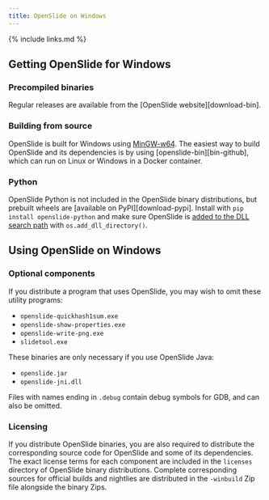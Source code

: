 ```yaml
---
title: OpenSlide on Windows
---
```


{% include links.md %}

## Getting OpenSlide for Windows

### Precompiled binaries

Regular releases are available from the [OpenSlide website][download-bin].

### Building from source

OpenSlide is built for Windows using
[MinGW-w64](https://www.mingw-w64.org/).  The easiest way to build
OpenSlide and its dependencies is by using [openslide-bin][bin-github],
which can run on Linux or Windows in a Docker container.

### Python

OpenSlide Python is not included in the OpenSlide binary distributions,
but prebuilt wheels are [available on PyPI][download-pypi].  Install with
`pip install openslide-python` and make sure OpenSlide is [added to the DLL
search path](/api/python/#installing) with `os.add_dll_directory()`.

## Using OpenSlide on Windows

### Optional components

If you distribute a program that uses OpenSlide, you may wish to omit these
utility programs:

- `openslide-quickhash1sum.exe`
- `openslide-show-properties.exe`
- `openslide-write-png.exe`
- `slidetool.exe`

These binaries are only necessary if you use OpenSlide Java:

- `openslide.jar`
- `openslide-jni.dll`

Files with names ending in `.debug` contain debug symbols for GDB, and can
also be omitted.

### Licensing

If you distribute OpenSlide binaries, you are also required to distribute
the corresponding source code for OpenSlide and some of its dependencies.
The exact license terms for each component are included in the `licenses`
directory of OpenSlide binary distributions.  Complete corresponding sources
for official builds and nightlies are distributed in the `-winbuild` Zip
file alongside the binary Zips.
